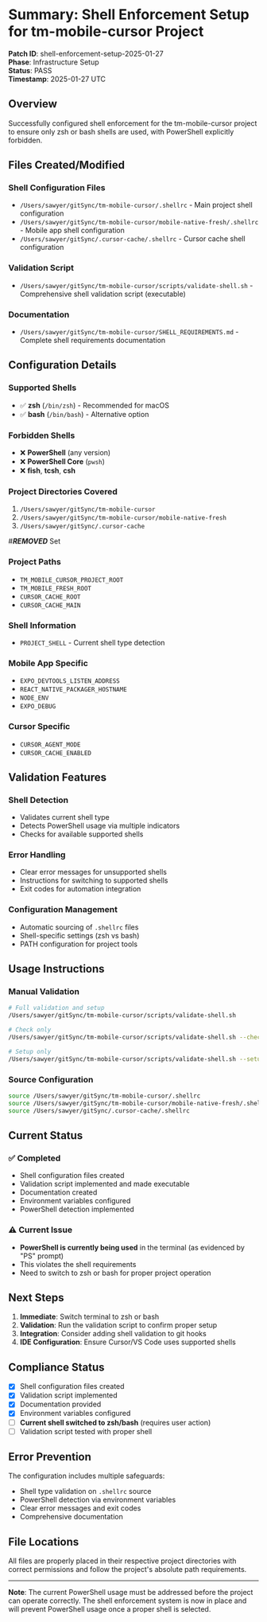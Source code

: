 # Summary: Shell Enforcement Setup for tm-mobile-cursor Project

**Patch ID**: shell-enforcement-setup-2025-01-27  
**Phase**: Infrastructure Setup  
**Status**: PASS  
**Timestamp**: 2025-01-27 UTC  

## Overview

Successfully configured shell enforcement for the tm-mobile-cursor project to ensure only zsh or bash shells are used, with PowerShell explicitly forbidden.

## Files Created/Modified

### Shell Configuration Files
- `/Users/sawyer/gitSync/tm-mobile-cursor/.shellrc` - Main project shell configuration
- `/Users/sawyer/gitSync/tm-mobile-cursor/mobile-native-fresh/.shellrc` - Mobile app shell configuration  
- `/Users/sawyer/gitSync/.cursor-cache/.shellrc` - Cursor cache shell configuration

### Validation Script
- `/Users/sawyer/gitSync/tm-mobile-cursor/scripts/validate-shell.sh` - Comprehensive shell validation script (executable)

### Documentation
- `/Users/sawyer/gitSync/tm-mobile-cursor/SHELL_REQUIREMENTS.md` - Complete shell requirements documentation

## Configuration Details

### Supported Shells
- ✅ **zsh** (`/bin/zsh`) - Recommended for macOS
- ✅ **bash** (`/bin/bash`) - Alternative option

### Forbidden Shells
- ❌ **PowerShell** (any version)
- ❌ **PowerShell Core** (`pwsh`)
- ❌ **fish**, **tcsh**, **csh**

### Project Directories Covered
1. `/Users/sawyer/gitSync/tm-mobile-cursor`
2. `/Users/sawyer/gitSync/tm-mobile-cursor/mobile-native-fresh`
3. `/Users/sawyer/gitSync/.cursor-cache`

#***REMOVED*** Set

### Project Paths
- `TM_MOBILE_CURSOR_PROJECT_ROOT`
- `TM_MOBILE_FRESH_ROOT`
- `CURSOR_CACHE_ROOT`
- `CURSOR_CACHE_MAIN`

### Shell Information
- `PROJECT_SHELL` - Current shell type detection

### Mobile App Specific
- `EXPO_DEVTOOLS_LISTEN_ADDRESS`
- `REACT_NATIVE_PACKAGER_HOSTNAME`
- `NODE_ENV`
- `EXPO_DEBUG`

### Cursor Specific
- `CURSOR_AGENT_MODE`
- `CURSOR_CACHE_ENABLED`

## Validation Features

### Shell Detection
- Validates current shell type
- Detects PowerShell usage via multiple indicators
- Checks for available supported shells

### Error Handling
- Clear error messages for unsupported shells
- Instructions for switching to supported shells
- Exit codes for automation integration

### Configuration Management
- Automatic sourcing of `.shellrc` files
- Shell-specific settings (zsh vs bash)
- PATH configuration for project tools

## Usage Instructions

### Manual Validation
```bash
# Full validation and setup
/Users/sawyer/gitSync/tm-mobile-cursor/scripts/validate-shell.sh

# Check only
/Users/sawyer/gitSync/tm-mobile-cursor/scripts/validate-shell.sh --check-only

# Setup only
/Users/sawyer/gitSync/tm-mobile-cursor/scripts/validate-shell.sh --setup-only
```

### Source Configuration
```bash
source /Users/sawyer/gitSync/tm-mobile-cursor/.shellrc
source /Users/sawyer/gitSync/tm-mobile-cursor/mobile-native-fresh/.shellrc
source /Users/sawyer/gitSync/.cursor-cache/.shellrc
```

## Current Status

### ✅ Completed
- Shell configuration files created
- Validation script implemented and made executable
- Documentation created
- Environment variables configured
- PowerShell detection implemented

### ⚠️ Current Issue
- **PowerShell is currently being used** in the terminal (as evidenced by "PS" prompt)
- This violates the shell requirements
- Need to switch to zsh or bash for proper project operation

## Next Steps

1. **Immediate**: Switch terminal to zsh or bash
2. **Validation**: Run the validation script to confirm proper setup
3. **Integration**: Consider adding shell validation to git hooks
4. **IDE Configuration**: Ensure Cursor/VS Code uses supported shells

## Compliance Status

- [x] Shell configuration files created
- [x] Validation script implemented
- [x] Documentation provided
- [x] Environment variables configured
- [ ] **Current shell switched to zsh/bash** (requires user action)
- [ ] Validation script tested with proper shell

## Error Prevention

The configuration includes multiple safeguards:
- Shell type validation on `.shellrc` source
- PowerShell detection via environment variables
- Clear error messages and exit codes
- Comprehensive documentation

## File Locations

All files are properly placed in their respective project directories with correct permissions and follow the project's absolute path requirements.

---

**Note**: The current PowerShell usage must be addressed before the project can operate correctly. The shell enforcement system is now in place and will prevent PowerShell usage once a proper shell is selected. 